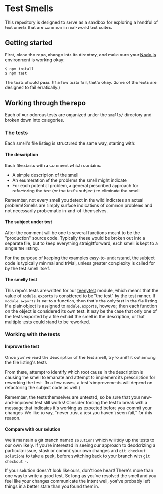 # Test Smells

This repository is designed to serve as a sandbox for exploring a handful of test
smells that are common in real-world test suites.

## Getting started

First, clone the repo, change into its directory, and make sure your
[Node.js](http://nodejs.org) environment is working okay:

```
$ npm install
$ npm test
```

The tests should pass. (If a few tests fail, that's okay. Some of the tests are
designed to fail erratically.)

## Working through the repo

Each of our odorous tests are organized under the `smells/` directory and broken
down into categories.

### The tests

Each smell's file listing is structured the same way, starting with:

#### The description

Each file starts with a comment which contains:

* A simple description of the smell
* An enumeration of the problems the smell might indicate
* For each potential problem, a general prescribed approach for refactoring the
test (or the test's subject) to eliminate the smell

Remember, not every smell you detect in the wild indicates an actual problem!
Smells are simply surface indications of common problems and not necessarily
problematic in-and-of-themselves.

#### The subject under test

After the comment will be one to several functions meant to be the "production"
source code. Typically these would be broken out into a separate file, but to
keep everything straightforward, each smell is kept to a single file listing.

For the purpose of keeping the examples easy-to-understand, the subject code is
typically minimal and trivial, unless greater complexity is called for by the
test smell itself.

#### The smelly test

This repo's tests are written for our
[teenytest](https://github.com/testdouble/teenytest) module, which means that
the value of `module.exports` is considered to be "the test" by the test runner.
If `module.exports` is set to a function, then that's the only test in the file
listing. If a plain object is assigned to `module.exports`, however, then each
function on the object is considered its own test. It may be the case that only
one of the tests exported by a file exhibit the smell in the description, or that
multiple tests could stand to be reworked.

### Working with the tests

#### Improve the test

Once you've read the description of the test smell, try to sniff it out among the
file listing's tests.

From there, attempt to identify which root cause in the description is causing
the smell to emanate and attempt to implement its prescription for reworking
the test. (In a few cases, a test's improvements will depend on refactoring the
subject code as well.)

Remember, the tests themselves are untested, so be sure that your
new-and-improved test still works! Consider forcing the test to break with a
message that indicates it's working as expected before you commit your changes.
We like to say, "never trust a test you haven't seen fail," for this reason.

#### Compare with our solution

We'll maintain a git branch named `solutions` which will tidy up the tests to our
own likely. If you're interested in seeing our approach to deodorizing a
particular issue, stash or commit your own changes and `git checkout solutions`
to take a peek, before switching back to your branch with `git checkout -`.

If your solution doesn't look like ours, don't lose heart! There's more than one
way to write a good test. So long as you've resolved the smell and you feel like
your changes communicate the intent well, you've probably left things in a better
state than you found them in.

